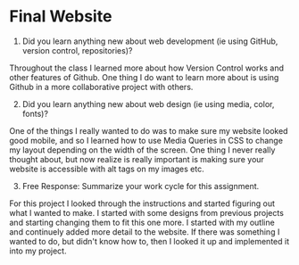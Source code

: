 # Final Website

1. Did you learn anything new about web development (ie using GitHub, version control, repositories)?

Throughout the class I learned more about how Version Control works and other features of Github. One thing I do want to learn more about is using Github in a more collaborative project with others.

2. Did you learn anything new about web design (ie using media, color, fonts)?

One of the things I really wanted to do was to make sure my website looked good mobile, and so I learned how to use Media Queries in CSS to change my layout depending on the width of the screen. One thing I never really thought about, but now realize is really important is making sure your website is accessible with alt tags on my images etc.

3. Free Response: Summarize your work cycle for this assignment.

For this project I looked through the instructions and started figuring out what I wanted to make. I started with some designs from previous projects and starting changing them to fit this one more. I started with my outline and continuely added more detail to the website. If there was something I wanted to do, but didn't know how to, then I looked it up and implemented it into my project.
